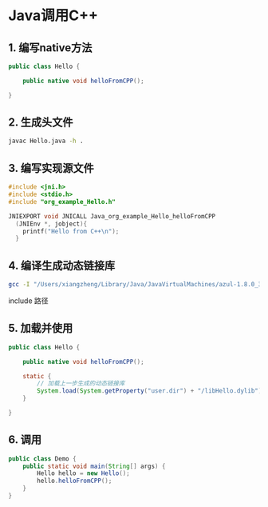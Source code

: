 # Java调用C++ 



## 1.  编写native方法

```java
public class Hello {

    public native void helloFromCPP();

}
```





## 2. 生成头文件

```bash
javac Hello.java -h .
```



## 3. 编写实现源文件

```c++
#include <jni.h>
#include <stdio.h>
#include "org_example_Hello.h"

JNIEXPORT void JNICALL Java_org_example_Hello_helloFromCPP
  (JNIEnv *, jobject){
    printf("Hello from C++\n");
  }

```



## 4. 编译生成动态链接库

```bash
gcc -I "/Users/xiangzheng/Library/Java/JavaVirtualMachines/azul-1.8.0_342/Contents/Home/include" -I "/Users/xiangzheng/Library/Java/JavaVirtualMachines/azul-1.8.0_342/Contents/Home/include/darwin" -shared -o libHello.dylib org_example_Hello.cpp
```



include 路径



## 5. 加载并使用

```java
public class Hello {

    public native void helloFromCPP();

    static {
        // 加载上一步生成的动态链接库
        System.load(System.getProperty("user.dir") + "/libHello.dylib");
    }

}
```



## 6. 调用

```java
public class Demo {
    public static void main(String[] args) {
        Hello hello = new Hello();
        hello.helloFromCPP();
    }
}
```

